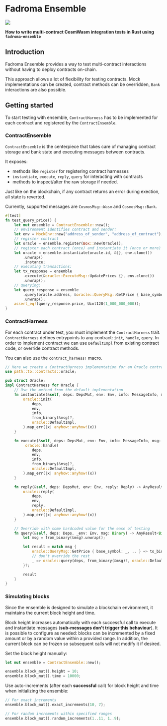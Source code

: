 # Fadroma Ensemble

![](https://img.shields.io/badge/version-0.1.0-blueviolet)

**How to write multi-contract CosmWasm integration tests in Rust using `fadroma-ensemble`**

## Introduction

Fadroma Ensemble provides a way to test multi-contract interactions
without having to deploy contracts on-chain.

This approach allows a lot of flexibility for testing contracts. Mock implementations can be
created, contract methods can be overridden, `Bank` interactions are also possible.

## Getting started

To start testing with ensemble, `ContractHarness` has to be implemented
for each contract and registered by the `ContractEnsemble`.

### ContractEnsemble

`ContractEnsemble` is the centerpiece that takes care of managing contract storage and bank state
and executing messages between contracts.

It exposes:
  * methods like `register` for registering contract harnesses
  * `instantiate`, `execute`, `reply`, `query` for interacting with contracts
  * methods to inspect/alter the raw storage if needed.

Just like on the blockchain, if any contract returns an error during exection,
all state is reverted.

Currently, supported messages are `CosmosMsg::Wasm` and `CosmosMsg::Bank`.

```rust
#[test]
fn test_query_price() {
    let mut ensemble = ContractEnsemble::new();
    // environment identifies contract and sender:
    let env = MockEnv::new("address_of_sender", "address_of_contract");
    // register contract
    let oracle = ensemble.register(Box::new(Oracle));
    // register each contract (once) and instantiate it (once or more)
    let oracle = ensemble.instantiate(oracle.id, &{}, env.clone())
        .unwrap()
        .instance;
    // executing transactions:
    let tx_response = ensemble
        .execute(&oracle::ExecuteMsg::UpdatePrices {}, env.clone())
        .unwrap();
    // querying:
    let query_response = ensemble
        .query(oracle.address, &oracle::QueryMsg::GetPrice { base_symbol: "SCRT".into })
        .unwrap();
    assert_eq!(query_response.price, Uint128(1_000_000_000));
}
```

### ContractHarness

For each contract under test, you must implement the `ContractHarness` trait.
`ContractHarness` defines entrypoints to any contract: `init`, `handle`, `query`.
In order to implement contract we can use `DefaultImpl` from existing contract code,
or override contract methods.

You can also use the `contract_harness!` macro.

```rust
// Here we create a ContractHarness implementation for an Oracle contract
use path::to::contracts::oracle;

pub struct Oracle;
impl ContractHarness for Oracle {
    // Use the method from the default implementation
    fn instantiate(&self, deps: DepsMut, env: Env, info: MessageInfo, msg: Binary) -> AnyResult<Response> {
        oracle::init(
            deps,
            env,
            info,
            from_binary(&msg)?,
            oracle::DefaultImpl,
        ).map_err(|x| anyhow::anyhow!(x))
    }

    fn execute(&self, deps: DepsMut, env: Env, info: MessageInfo, msg: Binary) -> AnyResult<Response> {
         oracle::handle(
            deps,
            env,
            info,
            from_binary(&msg)?,
            oracle::DefaultImpl,
        ).map_err(|x| anyhow::anyhow!(x))
    }

    fn reply(&self, deps: DepsMut, env: Env, reply: Reply) -> AnyResult<Response> {
        oracle::reply(
            deps,
            env,
            reply,
            oracle::DefaultImpl,
        ).map_err(|x| anyhow::anyhow!(x))
    }

    // Override with some hardcoded value for the ease of testing
    fn query(&self, deps: Deps, _env: Env, msg: Binary) -> AnyResult<Binary> {
        let msg = from_binary(&msg).unwrap();

        let result = match msg {
            oracle::QueryMsg::GetPrice { base_symbol: _, .. } => to_binary(&Uint128(1_000_000_000)),
            // don't override the rest
            _ => oracle::query(deps, from_binary(&msg)?, oracle::DefaultImpl)
        }?;

        result
    }
}
```

### Simulating blocks

Since the ensemble is designed to simulate a blockchain environment, it maintains
the current block height and time.

Block height increases automatically with each successful call to execute and instantiate messages
(**sub-messages don't trigger this behaviour**). It is possible to configure as needed:
blocks can be incremented by a fixed amount or by a random value within a provided range.
In addition, the current block can be frozen so subsequent calls will not modify it if desired.

Set the block height manually:

```rust
let mut ensemble = ContractEnsemble::new();

ensemble.block_mut().height = 10;
ensemble.block_mut().time = 10000;
```

Use auto-increments (after each **successful** call)
for block height and time when initializing the ensemble:

```rust
// For exact increments
ensemble.block_mut().exact_increments(10, 7);

// For random increments within specified ranges
ensemble.block_mut().random_increments(1..11, 1..9);
```

